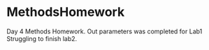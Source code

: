 # MethodsHomework
Day 4 Methods Homework. 
Out parameters was completed for Lab1
Struggling to finish lab2.
